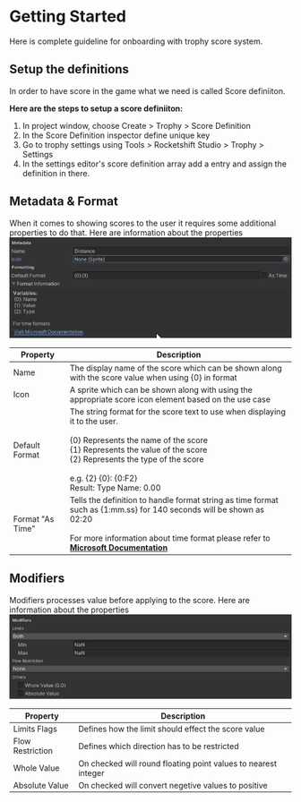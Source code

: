 # Getting Started
Here is complete guideline for onboarding with trophy score system.

## Setup the definitions
In order to have score in the game what we need is called Score definiiton.

**Here are the steps to setup a score definiiton:**
1. In project window, choose Create > Trophy > Score Definition
2. In the Score Definition inspector define unique key
3. Go to trophy settings using Tools > Rocketshift Studio > Trophy > Settings
4. In the settings editor's score definition array add a entry and assign the definition in there.

## Metadata & Format
When it comes to showing scores to the user it requires some additional properties to do that. Here are information about the properties
![Metadata Section](../images/getting-started/metadata-section.png)

| **Property** 	| **Description** 	|
|---	|---	|
| Name 	| The display name of the score which can be shown along with the score value when using {0} in format 	|
| Icon 	| A sprite which can be shown along with using the appropriate score icon element based on the use case 	|
| Default Format 	| The string format for the score text to use when displaying it to the user.<br><br>{0} Represents the name of the score<br>{1} Represents the value of the score<br>{2} Represents the type of the score<br><br>e.g. {2} {0}: {0:F2}<br>Result: Type Name: 0.00 	|
| Format "As Time" 	| Tells the definition to handle format string as time format<br>such as {1:mm\.ss} for 140 seconds will be shown as 02:20<br><br>For more information about time format please refer to [**Microsoft Documentation**](https://learn.microsoft.com/en-us/dotnet/standard/base-types/custom-timespan-format-strings) 	|


## Modifiers
Modifiers processes value before applying to the score. Here are information about the properties
![Modifiers Section](../images/getting-started/modifiers-section.png)

| **Property** 	| **Description** 	|
|---	|---	|
| Limits Flags 	| Defines how the limit should effect the score value 	|
| Flow Restriction  | Defines which direction has to be restricted 	|
| Whole Value 	| On checked will round floating point values to nearest integer 	|
| Absolute Value    | On checked will convert negetive values to positive 	|

